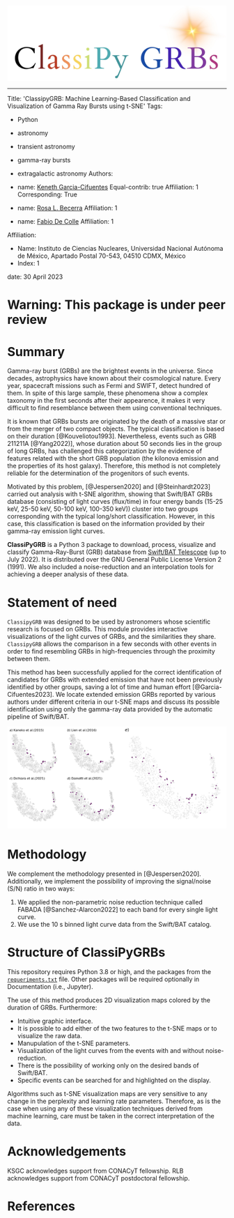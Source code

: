 
![Logo](/docs/Animations/images/logo.jpeg) 

---
Title: 'ClassipyGRB: Machine Learning-Based Classification and Visualization of Gamma Ray Bursts using t-SNE'
Tags:
  - Python
  - astronomy
  - transient astronomy
  - gamma-ray bursts
  - extragalactic astronomy
Authors:
  - name: [Keneth Garcia-Cifuentes](https://orcid.org/0009-0001-2607-6359)
    Equal-contrib: true
    Affiliation: 1
    Corresponding: True

  - name: [Rosa L. Becerra](https://orcid.org/0000-0002-0216-3415)
    Affiliation: 1

  - name: [Fabio De Colle](https://orcid.org/0000-0002-3137-4633)
    Affiliation: 1
    
Affiliation:
 - Name: Instituto de Ciencias Nucleares,  Universidad Nacional Autónoma de México, Apartado Postal 70-543, 04510 CDMX, México
 - Index: 1

date: 30 April 2023 

# **Warning: This package is under peer review**

# Summary
Gamma-ray burst (GRBs) are the brightest events in the universe. Since decades, astrophysics have known about their cosmological nature. Every year, spacecraft missions such as Fermi and SWIFT, detect hundred of them. In spite of this large sample, these phenomena show a complex taxonomy in the first seconds after their appearence, it makes it very difficult to find resemblance between them using conventional techniques.

It is known that GRBs bursts are originated by the death of a massive star or from the merger of two compact objects. The typical classification is based on their duration [@Kouveliotou1993]. Nevertheless, events such as GRB 211211A [@Yang2022)], whose duration about 50 seconds lies in the group of long GRBs, has challenged this categorization by the evidence of features related with the short GRB population (the kilonova emission and the properties of its host galaxy). Therefore, this method is not completely reliable for the determination of the progenitors of such events.

Motivated by this problem, [@Jespersen2020] and [@Steinhardt2023] carried out analysis with t-SNE algorithm, showing that Swift/BAT GRBs database (consisting of light curves (flux/time) in four energy bands (15-25 keV, 25-50 keV, 50-100 keV, 100-350 keV)) cluster into two groups corresponding with the typical long/short classification. However, in this case, this classification is based on the information provided by their gamma-ray emission light curves. 

**ClassiPyGRB** is a Python 3 package to download, process, visualize and classify Gamma-Ray-Burst (GRB) database from [Swift/BAT Telescope](https://swift.gsfc.nasa.gov/about_swift/bat_desc.html) (up to July 2022). It is distributed over the GNU General Public License Version 2 (1991).  We also included a noise-reduction and  an interpolation tools for achieving a deeper analysis of these data.


# Statement of need

[The detection of GRBs are carried by spatial mission such as Swift with its BAT instrument. Using the Swift-BAT GRB catalog, consisting of light curves (flux/time) in four energy bands (15-25 keV, 25-50 keV, 50-100 keV, 100-350 keV) for about 1250 events up to July 2022.]: # 

`ClassipyGRB` was designed to be used by astronomers whose scientific research is focused on GRBs. This module provides interactive visualizations of the light curves of GRBs, and the similarities they share. `ClassipyGRB` allows the comparison in a few seconds with other events in order to find resembling GRBs in high-frequencies through the proximity between them.

This method has been successfully applied for the correct identification of candidates for GRBs with extended emission that have not been previously identified by other groups, saving a lot of time and human effort [@Garcia-Cifuentes2023]. We locate extended emission GRBs reported by various authors under different criteria in our t-SNE maps and discuss its possible identification using only the gamma-ray data provided by the automatic pipeline of Swift/BAT. 

![t-SNE visualization map obtained for the noise-reduced dataset binned at $64$ ms with $pp=30$. GRBs colored in magenta are classified as Extended Emission by previous works. Image taken from. \label{fig:fig1}](https://github.com/KenethGarcia/ClassiPyGRB/blob/1d0b3e43dd4c200382538ed2a60b695c49d064a4/JOSS_Docs/Figures/EE_analysis.jpg)

# Methodology

We complement the methodology presented in [@Jespersen2020]. Additionally, we implement the possibility of improving the signal/noise (S/N) ratio in two ways:

1. We applied the non-parametric noise reduction technique called FABADA [@Sanchez-Alarcon2022] to each band for every single light curve. 
2. We use the 10 s binned light curve data from the Swift/BAT catalog.

# Structure of ClassiPyGRBs

This repository requires Python 3.8 or high, and the packages from the [``requeriments.txt``](https://github.com/KenethGarcia/GRB_ML/blob/51482eecd01d8bea10a951ba3e9b0b108cea3c08/requirements.txt) file. Other packages will be required optionally in Documentation (i.e., Jupyter).

The use of this method produces 2D visualization maps colored by the duration of GRBs. Furthermore:

- Intuitive graphic interface.
- It is possible to add either of the two features to the t-SNE maps or to visualize the raw data.
- Manupulation of the t-SNE parameters.
- Visualization of the light curves from the events with and without noise-reduction.
- There is the possibility of working only on the desired bands of Swift/BAT.
- Specific events can be searched for and highlighted on the display.

Algorithms such as t-SNE visualization maps are very sensitive to any change in the perplexity and learning rate parameters. Therefore, as is the case when using any of these visualization techniques derived from machine learning, care must be taken in the correct interpretation of the data.

# Acknowledgements

KSGC acknowledges support from CONACyT fellowship. RLB acknowledges support from CONACyT postdoctoral fellowship.

# References
